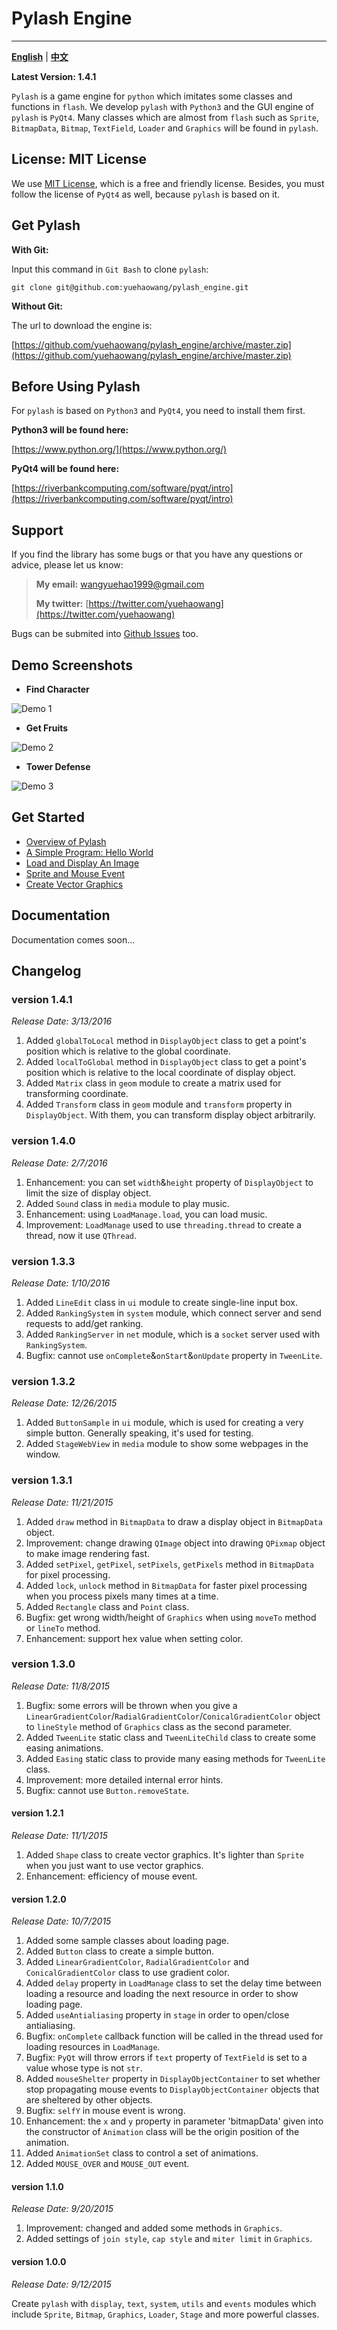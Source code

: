 # Pylash Engine
---------------

[**English**](https://github.com/yuehaowang/pylash_engine/blob/master/README.md)
|
[**中文**](https://github.com/yuehaowang/pylash_engine/blob/master/README_chs.md)

**Latest Version: 1.4.1**

`Pylash` is a game engine for `python` which imitates some classes and functions in `flash`. We develop `pylash` with `Python3` and the GUI engine of `pylash` is `PyQt4`. Many classes which are almost from `flash` such as `Sprite`, `BitmapData`, `Bitmap`, `TextField`, `Loader` and `Graphics` will be found in `pylash`.


## License: MIT License

We use [MIT License](http://en.wikipedia.org/wiki/MIT_License), which is a free and friendly license. Besides, you must follow the license of `PyQt4` as well, because `pylash` is based on it.


## Get Pylash

**With Git:**

Input this command in `Git Bash` to clone `pylash`:

```
git clone git@github.com:yuehaowang/pylash_engine.git
```

**Without Git:**

The url to download the engine is: 

[https://github.com/yuehaowang/pylash_engine/archive/master.zip](https://github.com/yuehaowang/pylash_engine/archive/master.zip)


## Before Using Pylash

For `pylash` is based on `Python3` and `PyQt4`, you need to install them first.

**Python3 will be found here:**

[https://www.python.org/](https://www.python.org/)

**PyQt4 will be found here:**

[https://riverbankcomputing.com/software/pyqt/intro](https://riverbankcomputing.com/software/pyqt/intro)


## Support

If you find the library has some bugs or that you have any questions or advice, please let us know:

> **My email:** wangyuehao1999@gmail.com
> 
> **My twitter:** [https://twitter.com/yuehaowang](https://twitter.com/yuehaowang)

Bugs can be submited into [Github Issues](https://github.com/yuehaowang/pylash_engine/issues) too.


## Demo Screenshots

- **Find Character**

![Demo 1](http://images.cnblogs.com/cnblogs_com/yorhom/731449/o_pylash_demo1.png)

- **Get Fruits**

![Demo 2](http://images.cnblogs.com/cnblogs_com/yorhom/731449/o_pylash_demo2.png)

- **Tower Defense**

![Demo 3](http://images.cnblogs.com/cnblogs_com/yorhom/731449/o_pylash_demo3.png)


## Get Started

- [Overview of Pylash](https://github.com/yuehaowang/pylash_engine/wiki/Overview-of-Pylash)
- [A Simple Program: Hello World](https://github.com/yuehaowang/pylash_engine/wiki/A-Simple-Program:-Hello-World)
- [Load and Display An Image](https://github.com/yuehaowang/pylash_engine/wiki/Load-and-Display-An-Image)
- [Sprite and Mouse Event](https://github.com/yuehaowang/pylash_engine/wiki/Sprite-and-Mouse-Event)
- [Create Vector Graphics](https://github.com/yuehaowang/pylash_engine/wiki/Create-Vector-Graphics)


## Documentation

Documentation comes soon...


## Changelog

### version 1.4.1

*Release Date: 3/13/2016*

1. Added `globalToLocal` method in `DisplayObject` class to get a point's position which is relative to the global coordinate.
2. Added `localToGlobal` method in `DisplayObject` class to get a point's position which is relative to the local coordinate of display object.
3. Added `Matrix` class in `geom` module to create a matrix used for transforming coordinate.
4. Added `Transform` class in `geom` module and `transform` property in `DisplayObject`. With them, you can transform display object arbitrarily.

### version 1.4.0

*Release Date: 2/7/2016*

1. Enhancement: you can set `width`&`height` property of `DisplayObject` to limit the size of display object.
2. Added `Sound` class in `media` module to play music.
3. Enhancement: using `LoadManage.load`, you can load music.
4. Improvement: `LoadManage` used to use `threading.thread` to create a thread, now it use `QThread`.

### version 1.3.3

*Release Date: 1/10/2016*

1. Added `LineEdit` class in `ui` module to create single-line input box.
2. Added `RankingSystem` in `system` module, which connect server and send requests to add/get ranking.
3. Added `RankingServer` in `net` module, which is a `socket` server used with `RankingSystem`.
4. Bugfix: cannot use `onComplete`&`onStart`&`onUpdate` property in `TweenLite`.

### version 1.3.2

*Release Date: 12/26/2015*

1. Added `ButtonSample` in `ui` module, which is used for creating a very simple button. Generally speaking, it's used for testing.
2. Added `StageWebView` in `media` module to show some webpages in the window.

### version 1.3.1

*Release Date: 11/21/2015*

1. Added `draw` method in `BitmapData` to draw a display object in `BitmapData` object.
2. Improvement: change drawing `QImage` object into drawing `QPixmap` object to make image rendering fast.
3. Added `setPixel`, `getPixel`, `setPixels`, `getPixels` method in `BitmapData` for pixel processing.
4. Added `lock`, `unlock` method in `BitmapData` for faster pixel processing when you process pixels many times at a time.
5. Added `Rectangle` class and `Point` class.
6. Bugfix: get wrong width/height of `Graphics` when using `moveTo` method or `lineTo` method.
7. Enhancement: support hex value when setting color.

### version 1.3.0

*Release Date: 11/8/2015*

1. Bugfix: some errors will be thrown when you give a `LinearGradientColor`/`RadialGradientColor`/`ConicalGradientColor` object to `lineStyle` method of `Graphics` class as the second parameter.
2. Added `TweenLite` static class and `TweenLiteChild` class to create some easing animations.
3. Added `Easing` static class to provide many easing methods for `TweenLite` class.
4. Improvement: more detailed internal error hints.
5. Bugfix: cannot use `Button.removeState`.

#### version 1.2.1

*Release Date: 11/1/2015*

1. Added `Shape` class to create vector graphics. It's lighter than `Sprite` when you just want to use vector graphics.
2. Enhancement: efficiency of mouse event.

#### version 1.2.0

*Release Date: 10/7/2015*

1. Added some sample classes about loading page.
2. Added `Button` class to create a simple button.
3. Added `LinearGradientColor`, `RadialGradientColor` and `ConicalGradientColor` class to use gradient color.
4. Added `delay` property in `LoadManage` class to set the delay time between loading a resource and loading the next resource in order to show loading page.
5. Added `useAntialiasing` property in `stage` in order to open/close antialiasing.
6. Bugfix: `onComplete` callback function will be called in the thread used for loading resources in `LoadManage`.
7. Bugfix: `PyQt` will throw errors if `text` property of `TextField` is set to a value whose type is not `str`.
8. Added `mouseShelter` property in `DisplayObjectContainer` to set whether stop propagating mouse events to `DisplayObjectContainer` objects that are sheltered by other objects.
9. Bugfix: `selfY` in mouse event is wrong.
10. Enhancement: the `x` and `y` property in parameter 'bitmapData' given into the constructor of `Animation` class will be the origin position of the animation.
11. Added `AnimationSet` class to control a set of animations.
12. Added `MOUSE_OVER` and `MOUSE_OUT` event.

#### version 1.1.0

*Release Date: 9/20/2015*

1. Improvement: changed and added some methods in `Graphics`.
2. Added settings of `join style`, `cap style` and `miter limit` in `Graphics`.

#### version 1.0.0 

*Release Date: 9/12/2015*

Create `pylash` with `display`, `text`, `system`, `utils` and `events` modules which include `Sprite`, `Bitmap`, `Graphics`, `Loader`, `Stage` and more powerful classes.